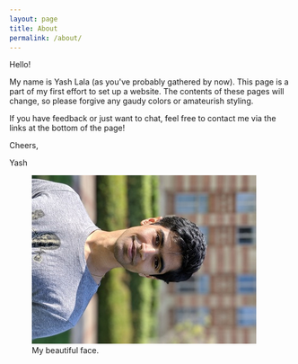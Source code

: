 ```yaml
---
layout: page
title: About
permalink: /about/
---
```


Hello! 

My name is Yash Lala (as you've probably gathered by now). This page is
a part of my first effort to set up a website. 
The contents of these pages will change, so please forgive any gaudy colors or
amateurish styling. 

If you have feedback or just want to chat, feel free to contact me via the
links at the bottom of the page!

Cheers, 

Yash

<figure class="image">
  <img src="/assets/yash.jpg" alt="">
  <figcaption>My beautiful face.</figcaption>
</figure>
